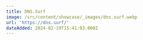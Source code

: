 ```yaml
---
title: DNS.Surf
image: /src/content/showcase/_images/dns.surf.webp
url: 'https://dns.surf/'
dateAdded: 2024-02-19T15:41:03.000Z
---
```


